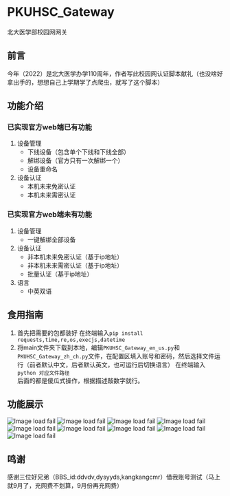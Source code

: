 # PKUHSC_Gateway  
北大医学部校园网网关
## 前言  
今年（2022）是北大医学办学110周年，作者写此校园网认证脚本献礼（也没啥好拿出手的，想想自己上学期学了点爬虫，就写了这个脚本）
## 功能介绍  
### 已实现官方web端已有功能  
1. 设备管理
	- 下线设备（包含单个下线和下线全部）
	- 解绑设备（官方只有一次解绑一个）
	- 设备重命名
2. 设备认证
	- 本机未来免密认证
	- 本机未来需密认证
### 已实现官方web端未有功能  
1. 设备管理
	- 一键解绑全部设备
2. 设备认证
	- 非本机未来免密认证（基于ip地址）
	- 非本机未来需密认证（基于ip地址）
	- 批量认证（基于ip地址）
3. 语言
	- 中英双语

## 食用指南  
1. 首先把需要的包都装好
在终端输入```pip install requests,time,re,os,execjs,datetime```  
2. 将main文件夹下载到本地，编辑```PKUHSC_Gateway_en_us.py```和```PKUHSC_Gateway_zh_ch.py```文件，在配置区填入账号和密码，然后选择文件运行（前者默认中文，后者默认英文，也可运行后切换语言）
在终端输入```python 对应文件路径```  
后面的都是傻瓜式操作，根据描述敲数字就行。
## 功能展示  
![Image load fail](./example_photo/main_menu.png)
![Image load fail](./example_photo/manage.png)
![Image load fail](./example_photo/drop.png)
![Image load fail](./example_photo/unbind.png)
![Image load fail](./example_photo/rename.png)
![Image load fail](./example_photo/auth.png)
![Image load fail](./example_photo/auth_with_mac_binded.png)
![Image load fail](./example_photo/quit.png)
![Image load fail](./example_photo/Eng.png)
## 鸣谢  
感谢三位好兄弟（BBS_id:ddvdv,dysyyds,kangkangcmr）借我账号测试（马上就9月了，充网费不划算，9月份再充网费）